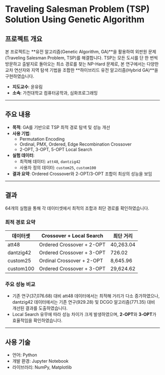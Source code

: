 # Traveling Salesman Problem (TSP) Solution Using Genetic Algorithm

## 프로젝트 개요
본 프로젝트는 **유전 알고리즘(Genetic Algorithm, GA)**을 활용하여 외판원 문제(Traveling Salesman Problem, TSP)를 해결합니다. TSP는 모든 도시를 단 한 번씩 방문하고 출발지로 돌아오는 최소 경로를 찾는 NP-Hard 문제로, 본 연구에서는 다양한 교차 연산자와 지역 탐색 기법을 조합한 **하이브리드 유전 알고리즘(Hybrid GA)**을 구현하였습니다.

- **지도교수**: 윤유림
- **소속**: 가천대학교 컴퓨터공학과, 심화프로그래밍

---

## 주요 내용
- **목적**: GA를 기반으로 TSP 최적 경로 탐색 및 성능 개선
- **사용 기법**:
  - Permutation Encoding
  - Ordinal, PMX, Ordered, Edge Recombination Crossover
  - 2-OPT, 3-OPT, 5-OPT Local Search
- **실험 데이터**:
  - 최적해 데이터: `att48`, `dantzig42`
  - 사용자 정의 데이터: `custom25`, `custom100`
- **결과 요약**: Ordered Crossover와 2-OPT/3-OPT 조합이 최상의 성능을 보임

---

## 결과
64개의 실험을 통해 각 데이터셋에서 최적의 조합과 최단 경로를 확인하였습니다.

### 최적 경로 요약
| 데이터셋       | Crossover + Local Search        | 최단 거리     |
|----------------|----------------------------------|---------------|
| att48          | Ordered Crossover + 2-OPT      | 40,263.04     |
| dantzig42      | Ordered Crossover + 3-OPT      | 726.02        |
| custom25       | Ordinal Crossover + 2-OPT      | 8,645.96      |
| custom100      | Ordered Crossover + 3-OPT      | 29,624.62     |

### 주요 성능 비교
- 기존 연구(37,076.68) 대비 att48 데이터에서는 최적해 거리가 다소 증가하였으나, dantzig42 데이터에서는 기존 연구(929.28) 및 DCGO 알고리즘(771.35) 대비 개선된 결과를 도출하였습니다.
- Local Search 유무에 따라 성능 차이가 크게 발생하였으며, **2-OPT**와 **3-OPT**가 효율적임을 확인하였습니다.

---

## 사용 기술
- 언어: Python
- 개발 환경: Jupyter Notebook
- 라이브러리: NumPy, Matplotlib
